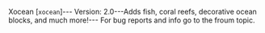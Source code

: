 ﻿Xocean [`xocean`]--- 
Version: 2.0---Adds fish, coral reefs, decorative ocean blocks, and much more!--- For bug reports and info go to the froum topic.

